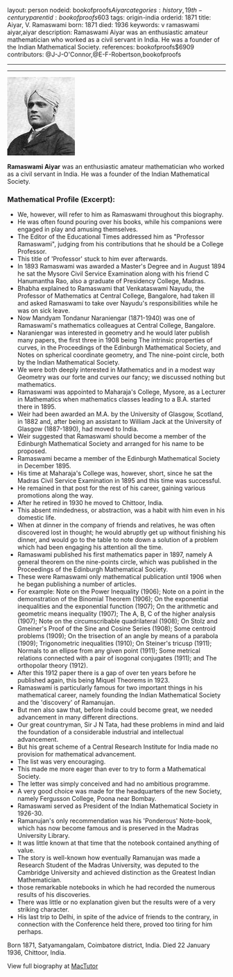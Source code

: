 layout: person
nodeid: bookofproofs$Aiyar
categories: history,19th-century
parentid: bookofproofs$603
tags: origin-india
orderid: 1871
title: Aiyar, V. Ramaswami
born: 1871
died: 1936
keywords: v ramaswami aiyar,aiyar
description: Ramaswami Aiyar was an enthusiastic amateur mathematician who worked as a civil servant in India. He was a founder of the Indian Mathematical Society.
references: bookofproofs$6909
contributors: @J-J-O'Connor,@E-F-Robertson,bookofproofs

---



---

![Aiyar.jpg](https://github.com/bookofproofs/bookofproofs.github.io/blob/main/_sources/_assets/images/portraits/Aiyar.jpg?raw=true)

**Ramaswami Aiyar** was an enthusiastic amateur mathematician who worked as a civil servant in India. He was a founder of the Indian Mathematical Society.

### Mathematical Profile (Excerpt):
* We, however, will refer to him as Ramaswami throughout this biography.
* He was often found pouring over his books, while his companions were engaged in play and amusing themselves.
* The Editor of the Educational Times addressed him as "Professor Ramaswami", judging from his contributions that he should be a College Professor.
* This title of 'Professor' stuck to him ever afterwards.
* In 1893 Ramaswami was awarded a Master's Degree and in August 1894 he sat the Mysore Civil Service Examination along with his friend C Hanumantha Rao, also a graduate of Presidency College, Madras.
* Bhabha explained to Ramaswami that Venkataswami Nayudu, the Professor of Mathematics at Central College, Bangalore, had taken ill and asked Ramaswami to take over Nayudu's responsibilities while he was on sick leave.
* Now Mandyam Tondanur Naraniengar (1871-1940) was one of Ramaswami's mathematics colleagues at Central College, Bangalore.
* Naraniengar was interested in geometry and he would later publish many papers, the first three in 1908 being The intrinsic properties of curves, in the Proceedings of the Edinburgh Mathematical Society, and Notes on spherical coordinate geometry, and The nine-point circle, both by the Indian Mathematical Society.
* We were both deeply interested in Mathematics and in a modest way Geometry was our forte and curves our fancy; we discussed nothing but mathematics.
* Ramaswami was appointed to Maharaja's College, Mysore, as a Lecturer in Mathematics when mathematics classes leading to a B.A. started there in 1895.
* Weir had been awarded an M.A. by the University of Glasgow, Scotland, in 1882 and, after being an assistant to William Jack at the University of Glasgow (1887-1890), had moved to India.
* Weir suggested that Ramaswami should become a member of the Edinburgh Mathematical Society and arranged for his name to be proposed.
* Ramaswami became a member of the Edinburgh Mathematical Society in December 1895.
* His time at Maharaja's College was, however, short, since he sat the Madras Civil Service Examination in 1895 and this time was successful.
* He remained in that post for the rest of his career, gaining various promotions along the way.
* After he retired in 1930 he moved to Chittoor, India.
* This absent mindedness, or abstraction, was a habit with him even in his domestic life.
* When at dinner in the company of friends and relatives, he was often discovered lost in thought; he would abruptly get up without finishing his dinner, and would go to the table to note down a solution of a problem which had been engaging his attention all the time.
* Ramaswami published his first mathematics paper in 1897, namely A general theorem on the nine-points circle, which was published in the Proceedings of the Edinburgh Mathematical Society.
* These were Ramaswami only mathematical publication until 1906 when he began publishing a number of articles.
* For example: Note on the Power Inequality (1906); Note on a point in the demonstration of the Binomial Theorem (1906); On the exponential inequalities and the exponential function (1907); On the arithmetic and geometric means inequality (1907); The A, B, C of the higher analysis (1907); Note on the circumscribable quadrilateral (1908); On Stolz and Gmeiner's Proof of the Sine and Cosine Series (1908); Some centroid problems (1909); On the trisection of an angle by means of a parabola (1909); Trigonometric inequalities (1910); On Steiner's tricusp (1911); Normals to an ellipse from any given point (1911); Some metrical relations connected with a pair of isogonal conjugates (1911); and The orthopolar theory (1912).
* After this 1912 paper there is a gap of over ten years before he published again, this being Miquel Theorems in 1923.
* Ramaswami is particularly famous for two important things in his mathematical career, namely founding the Indian Mathematical Society and the 'discovery' of Ramanujan.
* But men also saw that, before India could become great, we needed advancement in many different directions.
* Our great countryman, Sir J N Tata, had these problems in mind and laid the foundation of a considerable industrial and intellectual advancement.
* But his great scheme of a Central Research Institute for India made no provision for mathematical advancement.
* The list was very encouraging.
* This made me more eager than ever to try to form a Mathematical Society.
* The letter was simply conceived and had no ambitious programme.
* A very good choice was made for the headquarters of the new Society, namely Fergusson College, Poona near Bombay.
* Ramaswami served as President of the Indian Mathematical Society in 1926-30.
* Ramanujan's only recommendation was his 'Ponderous' Note-book, which has now become famous and is preserved in the Madras University Library.
* It was little known at that time that the notebook contained anything of value.
* The story is well-known how eventually Ramanujan was made a Research Student of the Madras University, was deputed to the Cambridge University and achieved distinction as the Greatest Indian Mathematician.
* those remarkable notebooks in which he had recorded the numerous results of his discoveries.
* There was little or no explanation given but the results were of a very striking character.
* His last trip to Delhi, in spite of the advice of friends to the contrary, in connection with the Conference held there, proved too tiring for him perhaps.

Born 1871, Satyamangalam, Coimbatore district, India. Died 22 January 1936, Chittoor, India.

View full biography at [MacTutor](https://mathshistory.st-andrews.ac.uk/Biographies/Aiyar/)
